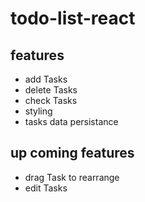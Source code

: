 # todo-list-react


## features
* add Tasks
* delete Tasks
* check Tasks
* styling
* tasks data persistance

## up coming features
* drag Task to rearrange
* edit Tasks


